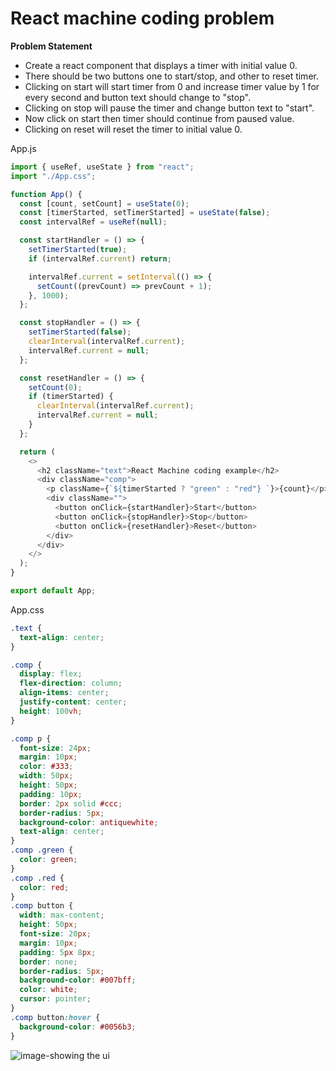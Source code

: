 # React machine coding problem

**Problem Statement**

- Create a react component that displays a timer with initial value 0.
- There should be two buttons one to start/stop, and other to reset timer.
- Clicking on start will start timer from 0 and increase timer value by 1 for every second and button text should change to "stop".
- Clicking on stop will pause the timer and change button text to "start".
- Now click on start then timer should continue from paused value.
- Clicking on reset will reset the timer to initial value 0.

App.js

```js
import { useRef, useState } from "react";
import "./App.css";

function App() {
  const [count, setCount] = useState(0);
  const [timerStarted, setTimerStarted] = useState(false);
  const intervalRef = useRef(null);

  const startHandler = () => {
    setTimerStarted(true);
    if (intervalRef.current) return;

    intervalRef.current = setInterval(() => {
      setCount((prevCount) => prevCount + 1);
    }, 1000);
  };

  const stopHandler = () => {
    setTimerStarted(false);
    clearInterval(intervalRef.current);
    intervalRef.current = null;
  };

  const resetHandler = () => {
    setCount(0);
    if (timerStarted) {
      clearInterval(intervalRef.current);
      intervalRef.current = null;
    }
  };

  return (
    <>
      <h2 className="text">React Machine coding example</h2>
      <div className="comp">
        <p className={`${timerStarted ? "green" : "red"} `}>{count}</p>
        <div className="">
          <button onClick={startHandler}>Start</button>
          <button onClick={stopHandler}>Stop</button>
          <button onClick={resetHandler}>Reset</button>
        </div>
      </div>
    </>
  );
}

export default App;
```

App.css

```css
.text {
  text-align: center;
}

.comp {
  display: flex;
  flex-direction: column;
  align-items: center;
  justify-content: center;
  height: 100vh;
}

.comp p {
  font-size: 24px;
  margin: 10px;
  color: #333;
  width: 50px;
  height: 50px;
  padding: 10px;
  border: 2px solid #ccc;
  border-radius: 5px;
  background-color: antiquewhite;
  text-align: center;
}
.comp .green {
  color: green;
}
.comp .red {
  color: red;
}
.comp button {
  width: max-content;
  height: 50px;
  font-size: 20px;
  margin: 10px;
  padding: 5px 8px;
  border: none;
  border-radius: 5px;
  background-color: #007bff;
  color: white;
  cursor: pointer;
}
.comp button:hover {
  background-color: #0056b3;
}
```

<img src="./image.png" alt="image-showing the ui" />
